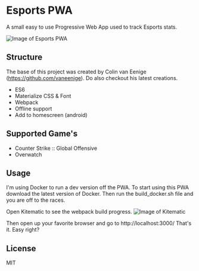 # Esports PWA

A small easy to use Progressive Web App used to track Esports stats.

![Image of Esports PWA](https://user-images.githubusercontent.com/7496187/27261192-2a8df0ea-543e-11e7-85b9-9cd67d859e68.png)

## Structure
The base of this project was created by Colin van Eenige (https://github.com/vaneenige).
Do also checkout his latest creations.

- ES6
- Materialize CSS & Font
- Webpack
- Offline support
- Add to homescreen (android)

## Supported Game's
- Counter Strike :: Global Offensive
- Overwatch

## Usage
I'm using Docker to run a dev version off the PWA.
To start using this PWA download the latest version of Docker.
Then run the build_docker.sh file and you are off to the races.

Open Kitematic to see the webpack build progress.
![Image of Kitematic](https://user-images.githubusercontent.com/7496187/27261114-bd3a3a40-543c-11e7-8db4-74b3c44421f7.png)

Then open up your favorite browser and go to http://localhost:3000/
That's it. Easy right?

## License

MIT
